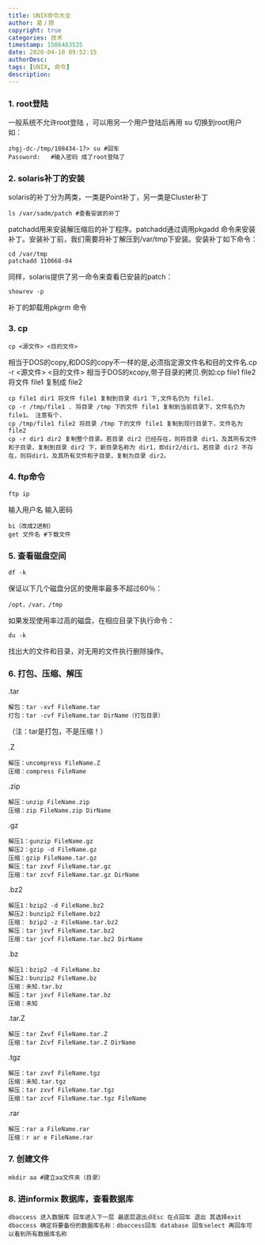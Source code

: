 ```yaml
---
title: UNIX命令大全
author: 昜丿捺
copyright: true
categories: 技术
timestamp: 1586483535
date: 2020-04-10 09:52:15
authorDesc:
tags: [UNIX, 命令]
description:
---
```

### 1. root登陆
一般系统不允许root登陆 ，可以用另一个用户登陆后再用 su 切换到root用户
如：

	zhgj-dc-/tmp/108434-17> su #回车
	Password:   #输入密码 成了root登陆了

<!-- more -->

### 2. solaris补丁的安装
solaris的补丁分为两类，一类是Point补丁，另一类是Cluster补丁

	ls /var/sadm/patch #查看安装的补丁	
patchadd用来安装解压缩后的补丁程序。patchadd通过调用pkgadd 命令来安装补丁。安装补丁前，我们需要将补丁解压到/var/tmp下安装。安装补丁如下命令： 

	cd /var/tmp
	patchadd 110668-04
同样，solaris提供了另一命令来查看已安装的patch：

	showrev -p
补丁的卸载用pkgrm 命令

### 3. cp

	cp <源文件> <目的文件> 
相当于DOS的copy,和DOS的copy不一样的是,必须指定源文件名和目的文件名.cp -r <源文件> <目的文件> 相当于DOS的xcopy,带子目录的拷贝.例如:cp file1 file2 将文件 file1 复制成 file2 

	cp file1 dir1 将文件 file1 复制到目录 dir1 下,文件名仍为 file1. 
	cp -r /tmp/file1 . 将目录 /tmp 下的文件 file1 复制到当前目录下，文件名仍为 file1。 注意有个.
	cp /tmp/file1 file2 将目录 /tmp 下的文件 file1 复制到现行目录下，文件名为 file2 
	cp -r dir1 dir2 复制整个目录。若目录 dir2 已经存在，则将目录 dir1，及其所有文件和子目录，复制到目录 dir2 下，新目录名称为 dir1，即dir2/dir1。若目录 dir2 不存在，则将dir1，及其所有文件和子目录，复制为目录 dir2。 

### 4. ftp命令

	ftp ip	
输入用户名 
输入密码

	bi（改成2进制）
	get 文件名 #下载文件

### 5. 查看磁盘空间

	df -k
保证以下几个磁盘分区的使用率最多不超过60％：

	/opt，/var，/tmp
如果发现使用率过高的磁盘，在相应目录下执行命令：

	du -k
找出大的文件和目录，对无用的文件执行删除操作。

### 6. 打包、压缩、解压

.tar

	解包：tar -xvf FileName.tar
	打包：tar -cvf FileName.tar DirName（打包目录）
（注：tar是打包，不是压缩！）

.Z

	解压：uncompress FileName.Z
	压缩：compress FileName

.zip

	解压：unzip FileName.zip
	压缩：zip FileName.zip DirName

.gz

	解压1：gunzip FileName.gz
	解压2：gzip -d FileName.gz
	压缩：gzip FileName.tar.gz
	解压：tar zxvf FileName.tar.gz
	压缩：tar zcvf FileName.tar.gz DirName

.bz2

	解压1：bzip2 -d FileName.bz2
	解压2：bunzip2 FileName.bz2
	压缩： bzip2 -z FileName.tar.bz2
	解压：tar jxvf FileName.tar.bz2
	压缩：tar jcvf FileName.tar.bz2 DirName

.bz

	解压1：bzip2 -d FileName.bz
	解压2：bunzip2 FileName.bz
	压缩：未知.tar.bz
	解压：tar jxvf FileName.tar.bz
	压缩：未知

.tar.Z

	解压：tar Zxvf FileName.tar.Z
	压缩：tar Zcvf FileName.tar.Z DirName

.tgz

	解压：tar zxvf FileName.tgz
	压缩：未知.tar.tgz
	解压：tar zxvf FileName.tar.tgz
	压缩：tar zcvf FileName.tar.tgz FileName

.rar

	解压：rar a FileName.rar
	压缩：r ar e FileName.rar

### 7. 创建文件

	mkdir aa #建立aa文件夹（目录）

### 8. 进informix 数据库，查看数据库

	dbaccess 进入数据库 回车进入下一层 最底层退出点Esc 在点回车 退出 其选择exit
	dbaccess 确定将要备份的数据库名称：dbaccess回车 database 回车select 再回车可以看到所有数据库名称


